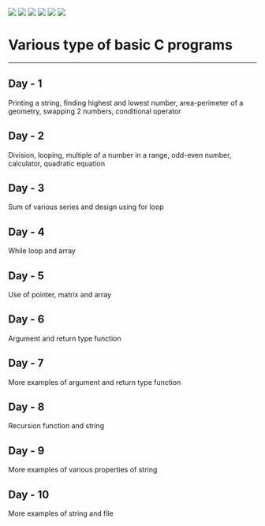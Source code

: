 ![](https://img.shields.io/badge/git-fff7f8?colorA=faf0f0&colorB=db4823&style=for-the-badge&logo=git)
![](https://img.shields.io/badge/github-fff7f8?colorA=080808&colorB=8a8a8a&style=for-the-badge&logo=github)
![](https://img.shields.io/badge/for-you-099450?colorA=80bf69&colorB=099450&style=for-the-badge)
![](https://img.shields.io/badge/check_it-out-bee5ed?colorA=37b6bd&colorB=3c9bb5&style=for-the-badge)
![](https://img.shields.io/badge/made_with-C-bee5ed?colorA=f5e856&colorB=ffa526&style=for-the-badge)
![](https://img.shields.io/badge/visual_studio_code-1.47.3-181717?colorA=5094cc&style=for-the-badge&logo=visual-studio-code)
# Various type of basic C programs
---
## Day - 1
Printing a string, finding highest and lowest number, area-perimeter of a geometry, swapping 2 numbers, conditional operator
## Day - 2
Division, looping, multiple of a number in a range, odd-even number, calculator, quadratic equation
## Day - 3
Sum of various series and design using for loop
## Day - 4
While loop and array
## Day - 5
Use of pointer, matrix and array
## Day - 6
Argument and return type function
## Day - 7
More examples of argument and return type function
## Day - 8
Recursion function and string
## Day - 9
More examples of various properties of string
## Day - 10
More examples of string and file
